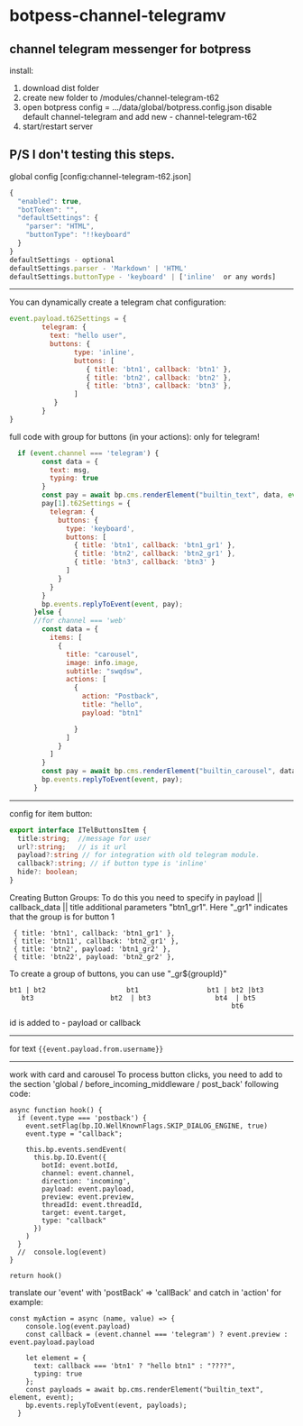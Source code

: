 # botpess-channel-telegramv
channel telegram messenger for botpress
----------
install:
1. download dist folder
2. create new folder to /modules/channel-telegram-t62
3. open botpress config = .../data/global/botpress.config.json 
disable default channel-telegram and add new - channel-telegram-t62
4. start/restart server

P/S I don't testing this steps.
----------

global config [config:channel-telegram-t62.json]
```js
{
  "enabled": true,
  "botToken": "",
  "defaultSettings": {
    "parser": "HTML",
    "buttonType": "!!keyboard"
  }
}
defaultSettings - optional
defaultSettings.parser - 'Markdown' | 'HTML'
defaultSettings.buttonType - 'keyboard' | ['inline'  or any words]
```

-------------------

You can dynamically create a telegram chat configuration:

```js
event.payload.t62Settings = {
        telegram: {
          text: "hello user",
          buttons: {
                type: 'inline',
                buttons: [
                   { title: 'btn1', callback: 'btn1' },
                   { title: 'btn2', callback: 'btn2' },
                   { title: 'btn3', callback: 'btn3' },
                ]
           }
        }
}
```
full code with group for buttons (in your actions):
only for telegram!
```js
  if (event.channel === 'telegram') {
        const data = {
          text: msg,
          typing: true
        }
        const pay = await bp.cms.renderElement("builtin_text", data, event);
        pay[1].t62Settings = {
          telegram: {
            buttons: {
              type: 'keyboard',
              buttons: [
                { title: 'btn1', callback: 'btn1_gr1' },
                { title: 'btn2', callback: 'btn2_gr1' },
                { title: 'btn3', callback: 'btn3' }
              ]
            }
          }
        }
        bp.events.replyToEvent(event, pay);
      }else {
      //for channel === 'web'
        const data = {
          items: [
            {
              title: "carousel",
              image: info.image,
              subtitle: "swqdsw",
              actions: [
                {
                  action: "Postback",
                  title: "hello",
                  payload: "btn1"

                }
              ]
            }
          ]
        }
        const pay = await bp.cms.renderElement("builtin_carousel", data, event);
        bp.events.replyToEvent(event, pay);
      }
```

---------
config for item button:
```ts
export interface ITelButtonsItem {
  title:string;  //message for user
  url?:string;   // is it url
  payload?:string // for integration with old telegram module.
  callback?:string; // if button type is 'inline'
  hide?: boolean;
}
```
Creating Button Groups:
To do this you need to specify in payload || callback_data || title
additional parameters "btn1_gr1". Here "_gr1" indicates that the group is for button 1
```
 { title: 'btn1', callback: 'btn1_gr1' },
 { title: 'btn11', callback: 'btn2_gr1' },
 { title: 'btn2', payload: 'btn1_gr2' },
 { title: 'btn22', payload: 'btn2_gr2' },
```
To create a group of buttons, you can use "_gr${groupId}"
```
bt1 | bt2                    bt1                 bt1 | bt2 |bt3
   bt3                   bt2  | bt3                bt4  | bt5
                                                       bt6
```
id is added to - payload or callback

--------- 
for text 
`
{{event.payload.from.username}}
`

----------
work with card and carousel
To process button clicks, you need to add to the section 'global / before_incoming_middleware / post_back'
following code:
  ```
  async function hook() {
    if (event.type === 'postback') {
      event.setFlag(bp.IO.WellKnownFlags.SKIP_DIALOG_ENGINE, true)
      event.type = "callback";

      this.bp.events.sendEvent(
        this.bp.IO.Event({
          botId: event.botId,
          channel: event.channel,
          direction: 'incoming',
          payload: event.payload,
          preview: event.preview,
          threadId: event.threadId,
          target: event.target,
          type: "callback"
        })
      )
    }
    //  console.log(event)
  }

  return hook()
  ```
translate our 'event' with 'postBack' => 'callBack' and catch in 'action'
for example:
```
const myAction = async (name, value) => {
    console.log(event.payload)
    const callback = (event.channel === 'telegram') ? event.preview : event.payload.payload

    let element = {
      text: callback === 'btn1' ? "hello btn1" : "????",
      typing: true
    };
    const payloads = await bp.cms.renderElement("builtin_text", element, event);
    bp.events.replyToEvent(event, payloads);
  }
```
